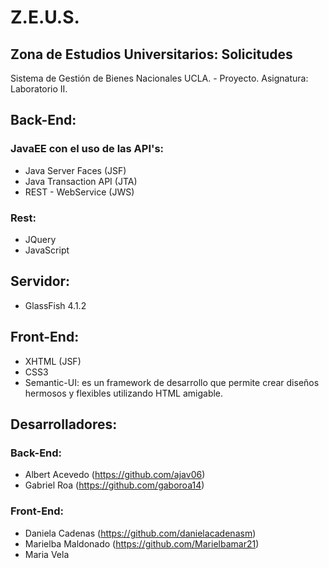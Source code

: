 # Z.E.U.S.
## Zona de Estudios Universitarios: Solicitudes
Sistema de Gestión de Bienes Nacionales UCLA. - Proyecto.
Asignatura: Laboratorio II.

## Back-End: 
### JavaEE con el uso de las API's:
* Java Server Faces (JSF)
* Java Transaction API (JTA)
* REST - WebService (JWS)
### Rest:
* JQuery
* JavaScript

## Servidor:
* GlassFish 4.1.2

## Front-End:
* XHTML (JSF)
* CSS3
* Semantic-UI: es un framework de desarrollo que permite crear diseños hermosos y flexibles utilizando HTML amigable.

## Desarrolladores:
### Back-End:
* Albert Acevedo (https://github.com/ajav06)
* Gabriel Roa (https://github.com/gaboroa14)
### Front-End:
* Daniela Cadenas (https://github.com/danielacadenasm)
* Marielba Maldonado (https://github.com/Marielbamar21)
* Maria Vela 
